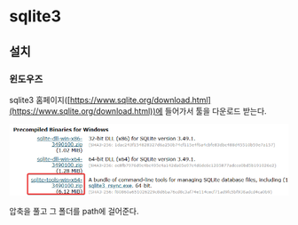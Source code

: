 # sqlite3

## 설치

### 윈도우즈

sqlite3 홈페이지([https://www.sqlite.org/download.html](https://www.sqlite.org/download.html))에 들어가서 툴을 다운로드 받는다.

![](img/20250426193620.png)


압축을 풀고 그 폴더를 path에 걸어준다.